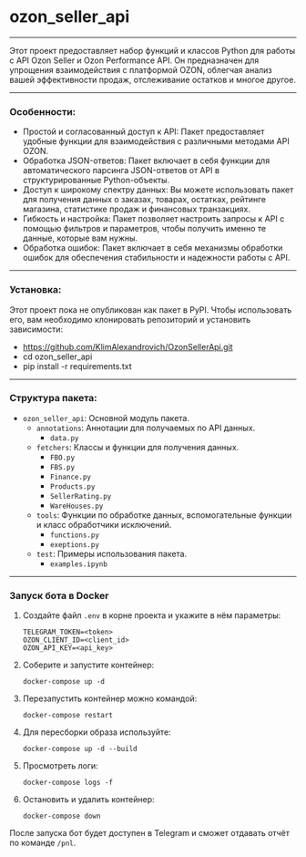 # ozon_seller_api

___
Этот проект предоставляет набор функций и классов Python для работы с API Ozon Seller и Ozon Performance API. Он
предназначен для
упрощения взаимодействия с платформой OZON, облегчая анализ вашей эффективности продаж, отслеживание остатков и многое
другое.
___

### Особенности:

* Простой и согласованный доступ к API: Пакет предоставляет удобные функции для взаимодействия с различными методами API
  OZON.
* Обработка JSON-ответов: Пакет включает в себя функции для автоматического парсинга JSON-ответов от API в
  структурированные Python-объекты.
* Доступ к широкому спектру данных: Вы можете использовать пакет для получения данных о заказах, товарах, остатках,
  рейтинге магазина, статистике продаж и финансовых транзакциях.
* Гибкость и настройка: Пакет позволяет настроить запросы к API с помощью фильтров и параметров, чтобы получить именно
  те данные, которые вам нужны.
* Обработка ошибок: Пакет включает в себя механизмы обработки ошибок для обеспечения стабильности и надежности работы с
  API.

___

### Установка:

Этот проект пока не опубликован как пакет в PyPI. Чтобы использовать его, вам необходимо клонировать репозиторий и
установить зависимости:

- https://github.com/KlimAlexandrovich/OzonSellerApi.git
- cd ozon_seller_api
- pip install -r requirements.txt

___

### Структура пакета:

* `ozon_seller_api`: Основной модуль пакета.
    * `annotations`: Аннотации для получаемых по API данных.
        * `data.py`
    * `fetchers`: Классы и функции для получения данных.
        * `FBO.py`
        * `FBS.py`
        * `Finance.py`
        * `Products.py`
        * `SellerRating.py`
        * `WareHouses.py`
    * `tools`: Функции по обработке данных, вспомогательные функции и класс обработчики исключений.
        * `functions.py`
        * `exeptions.py`
    * `test`: Примеры использования пакета.
        * `examples.ipynb`


___

### Запуск бота в Docker

1. Создайте файл `.env` в корне проекта и укажите в нём параметры:
   ```
   TELEGRAM_TOKEN=<token>
   OZON_CLIENT_ID=<client_id>
   OZON_API_KEY=<api_key>
   ```
2. Соберите и запустите контейнер:
   ```
   docker-compose up -d
   ```
3. Перезапустить контейнер можно командой:
   ```
   docker-compose restart
   ```
4. Для пересборки образа используйте:
   ```
   docker-compose up -d --build
   ```
5. Просмотреть логи:
   ```
   docker-compose logs -f
   ```
6. Остановить и удалить контейнер:
   ```
   docker-compose down
   ```

После запуска бот будет доступен в Telegram и сможет отдавать отчёт по команде `/pnl`.
